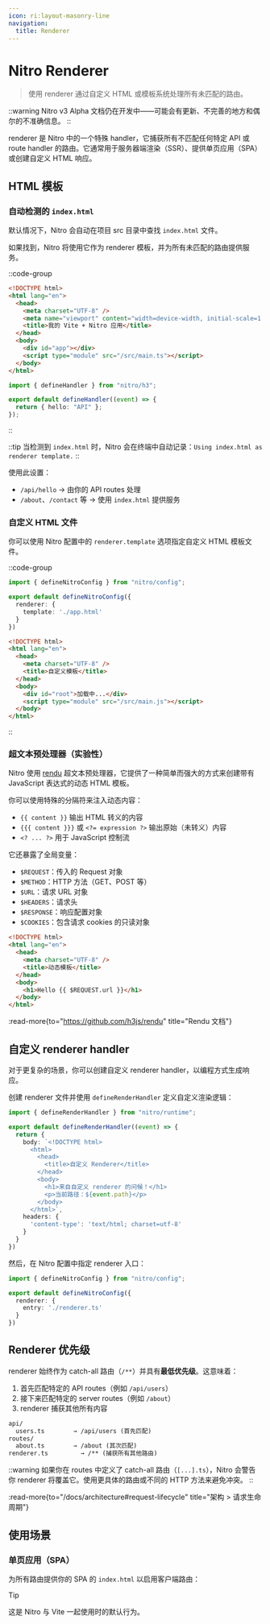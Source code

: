 ```yaml
---
icon: ri:layout-masonry-line
navigation:
  title: Renderer
---
```


# Nitro Renderer

> 使用 renderer 通过自定义 HTML 或模板系统处理所有未匹配的路由。

::warning
Nitro v3 Alpha 文档仍在开发中——可能会有更新、不完善的地方和偶尔的不准确信息。
::

renderer 是 Nitro 中的一个特殊 handler，它捕获所有不匹配任何特定 API 或 route handler 的路由。它通常用于服务器端渲染（SSR）、提供单页应用（SPA）或创建自定义 HTML 响应。

## HTML 模板

### 自动检测的 `index.html`

默认情况下，Nitro 会自动在项目 src 目录中查找 `index.html` 文件。

如果找到，Nitro 将使用它作为 renderer 模板，并为所有未匹配的路由提供服务。

::code-group
```html [index.html]
<!DOCTYPE html>
<html lang="en">
  <head>
    <meta charset="UTF-8" />
    <meta name="viewport" content="width=device-width, initial-scale=1.0" />
    <title>我的 Vite + Nitro 应用</title>
  </head>
  <body>
    <div id="app"></div>
    <script type="module" src="/src/main.ts"></script>
  </body>
</html>
```
```ts [routes/api/hello.ts]
import { defineHandler } from "nitro/h3";

export default defineHandler((event) => {
  return { hello: "API" };
});
```
::

::tip
当检测到 `index.html` 时，Nitro 会在终端中自动记录：`Using index.html as renderer template.`
::

使用此设置：
- `/api/hello` → 由你的 API routes 处理
- `/about`、`/contact` 等 → 使用 `index.html` 提供服务

### 自定义 HTML 文件

你可以使用 Nitro 配置中的 `renderer.template` 选项指定自定义 HTML 模板文件。

::code-group
```ts [nitro.config.ts]
import { defineNitroConfig } from "nitro/config";

export default defineNitroConfig({
  renderer: {
    template: './app.html'
  }
})
```

```html [app.html]
<!DOCTYPE html>
<html lang="en">
  <head>
    <meta charset="UTF-8" />
    <title>自定义模板</title>
  </head>
  <body>
    <div id="root">加载中...</div>
    <script type="module" src="/src/main.js"></script>
  </body>
</html>
```
::

### 超文本预处理器（实验性）

Nitro 使用 [rendu](https://github.com/h3js/rendu) 超文本预处理器，它提供了一种简单而强大的方式来创建带有 JavaScript 表达式的动态 HTML 模板。

你可以使用特殊的分隔符来注入动态内容：
- `{{ content }}` 输出 HTML 转义的内容
- `{{{ content }}}` 或 `<?= expression ?>` 输出原始（未转义）内容
- `<? ... ?>` 用于 JavaScript 控制流

它还暴露了全局变量：
- `$REQUEST`：传入的 Request 对象
- `$METHOD`：HTTP 方法（GET、POST 等）
- `$URL`：请求 URL 对象
- `$HEADERS`：请求头
- `$RESPONSE`：响应配置对象
- `$COOKIES`：包含请求 cookies 的只读对象

```html [index.html]
<!DOCTYPE html>
<html lang="en">
  <head>
    <meta charset="UTF-8" />
    <title>动态模板</title>
  </head>
  <body>
    <h1>Hello {{ $REQUEST.url }}</h1>
  </body>
</html>
```

:read-more{to="https://github.com/h3js/rendu" title="Rendu 文档"}

## 自定义 renderer handler

对于更复杂的场景，你可以创建自定义 renderer handler，以编程方式生成响应。

创建 renderer 文件并使用 `defineRenderHandler` 定义自定义渲染逻辑：

```ts [renderer.ts]
import { defineRenderHandler } from "nitro/runtime";

export default defineRenderHandler((event) => {
  return {
    body: `<!DOCTYPE html>
      <html>
        <head>
          <title>自定义 Renderer</title>
        </head>
        <body>
          <h1>来自自定义 renderer 的问候！</h1>
          <p>当前路径：${event.path}</p>
        </body>
      </html>`,
    headers: {
      'content-type': 'text/html; charset=utf-8'
    }
  }
})
```

然后，在 Nitro 配置中指定 renderer 入口：

```ts [nitro.config.ts]
import { defineNitroConfig } from "nitro/config";

export default defineNitroConfig({
  renderer: {
    entry: './renderer.ts'
  }
})
```

## Renderer 优先级

renderer 始终作为 catch-all 路由（`/**`）并具有**最低优先级**。这意味着：

1. 首先匹配特定的 API routes（例如 `/api/users`）
2. 接下来匹配特定的 server routes（例如 `/about`）
3. renderer 捕获其他所有内容

```md
api/
  users.ts        → /api/users (首先匹配)
routes/
  about.ts        → /about (其次匹配)
renderer.ts         → /** (捕获所有其他路由)
```

::warning
如果你在 routes 中定义了 catch-all 路由（`[...].ts`），Nitro 会警告你 renderer 将覆盖它。使用更具体的路由或不同的 HTTP 方法来避免冲突。
::

:read-more{to="/docs/architecture#request-lifecycle" title="架构 > 请求生命周期"}

## 使用场景

### 单页应用（SPA）

为所有路由提供你的 SPA 的 `index.html` 以启用客户端路由：

> [!TIP]
> 这是 Nitro 与 Vite 一起使用时的默认行为。

<!-- ### 服务器端渲染（SSR） -->

<!-- TODO: 添加带有 ssr-outlet 和 vite 的示例 -->
